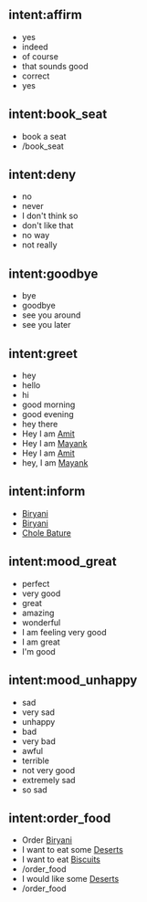## intent:affirm
- yes
- indeed
- of course
- that sounds good
- correct
- yes

## intent:book_seat
- book a seat
- /book_seat

## intent:deny
- no
- never
- I don't think so
- don't like that
- no way
- not really

## intent:goodbye
- bye
- goodbye
- see you around
- see you later

## intent:greet
- hey
- hello
- hi
- good morning
- good evening
- hey there
- Hey I am [Amit](PERSON)
- Hey I am [Mayank](PERSON)
- Hey I am [Amit](PERSON)
- hey, I am [Mayank](PERSON)

## intent:inform
- [Biryani](food)
- [Biryani](food)
- [Chole Bature](food)

## intent:mood_great
- perfect
- very good
- great
- amazing
- wonderful
- I am feeling very good
- I am great
- I'm good

## intent:mood_unhappy
- sad
- very sad
- unhappy
- bad
- very bad
- awful
- terrible
- not very good
- extremely sad
- so sad

## intent:order_food
- Order [Biryani](food)
- I want to eat some [Deserts](food)
- I want to eat [Biscuits](food)
- /order_food
- I would like some [Deserts](food)
- /order_food
